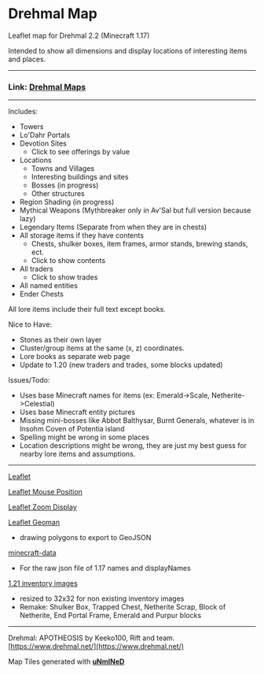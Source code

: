 # Drehmal Map
Leaflet map for Drehmal 2.2 (Minecraft 1.17)

Intended to show all dimensions and display locations of interesting items and places.

---
### Link: **[Drehmal Maps](https://zachaa.github.io/DrehmalMap/)**
---

Includes:
- Towers
- Lo'Dahr Portals
- Devotion Sites
    - Click to see offerings by value
- Locations
    - Towns and Villages
    - Interesting buildings and sites
    - Bosses (in progress)
    - Other structures
- Region Shading (in progress)
- Mythical Weapons (Mythbreaker only in Av'Sal but full version because lazy)
- Legendary Items (Separate from when they are in chests)
- All storage items if they have contents
    - Chests, shulker boxes, item frames, armor stands, brewing stands, ect.
    - Click to show contents
- All traders
    - Click to show trades
- All named entities
- Ender Chests

All lore items include their full text except books.

Nice to Have:
- Stones as their own layer
- Cluster/group items at the same (x, z) coordinates.
- Lore books as separate web page
- Update to 1.20 (new traders and trades, some blocks updated)

Issues/Todo:
- Uses base Minecraft names for items (ex: Emerald->Scale, Netherite->Celestial)
- Uses base Minecraft entity pictures
- Missing mini-bosses like Abbot Balthysar, Burnt Generals, whatever is in Insohm Coven of Potentia island
- Spelling might be wrong in some places
- Location descriptions might be wrong, they are just my best guess for nearby lore items and assumptions.

---
[Leaflet](https://leafletjs.com/)

[Leaflet Mouse Position](https://github.com/ardhi/Leaflet.MousePosition)

[Leaflet Zoom Display](https://github.com/azavea/Leaflet.zoomdisplay)

[Leaflet Geoman](https://geoman.io/docs)
- drawing polygons to export to GeoJSON

[minecraft-data](https://github.com/PrismarineJS/minecraft-data)
- For the raw json file of 1.17 names and displayNames

[1.21 inventory images](https://www.okamisquadron.com/downloads/1-21-images)
- resized to 32x32 for non existing inventory images
- Remake: Shulker Box, Trapped Chest, Netherite Scrap, Block of Netherite, End Portal Frame, Emerald and Purpur blocks
---
Drehmal: APOTHEOSIS by Keeko100, Rift and team. [https://www.drehmal.net/](https://www.drehmal.net/)

Map Tiles generated with **[uNmINeD](https://unmined.net/)**
